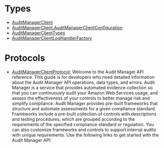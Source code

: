 # Types

  - [AuditManagerClient](/aws-sdk-swift/reference/0.x/AWSAuditManager/AuditManagerClient)
  - [AuditManagerClient.AuditManagerClientConfiguration](/aws-sdk-swift/reference/0.x/AWSAuditManager/AuditManagerClient_AuditManagerClientConfiguration)
  - [AuditManagerClientTypes](/aws-sdk-swift/reference/0.x/AWSAuditManager/AuditManagerClientTypes)
  - [AuditManagerClientLogHandlerFactory](/aws-sdk-swift/reference/0.x/AWSAuditManager/AuditManagerClientLogHandlerFactory)

# Protocols

  - [AuditManagerClientProtocol](/aws-sdk-swift/reference/0.x/AWSAuditManager/AuditManagerClientProtocol):
    Welcome to the Audit Manager API reference. This guide is for developers who need detailed information about the Audit Manager API operations, data types, and errors. Audit Manager is a service that provides automated evidence collection so that you can continuously audit your Amazon Web Services usage, and assess the effectiveness of your controls to better manage risk and simplify compliance. Audit Manager provides pre-built frameworks that structure and automate assessments for a given compliance standard. Frameworks include a pre-built collection of controls with descriptions and testing procedures, which are grouped according to the requirements of the specified compliance standard or regulation. You can also customize frameworks and controls to support internal audits with unique requirements. Use the following links to get started with the Audit Manager API:
